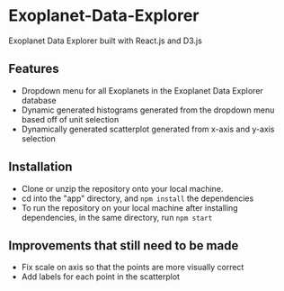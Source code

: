 # Exoplanet-Data-Explorer
Exoplanet Data Explorer built with React.js and D3.js

## Features
- Dropdown menu for all Exoplanets in the Exoplanet Data Explorer database
- Dynamic generated histograms generated from the dropdown menu based off of unit selection
- Dynamically generated scatterplot generated from x-axis and y-axis selection

## Installation
- Clone or unzip the repository onto your local machine.
- cd into the "app" directory, and ```npm install``` the dependencies
- To run the repository on your local machine after installing dependencies, in the same directory, run ```npm start```

## Improvements that still need to be made
- Fix scale on axis so that the points are more visually correct
- Add labels for each point in the scatterplot


